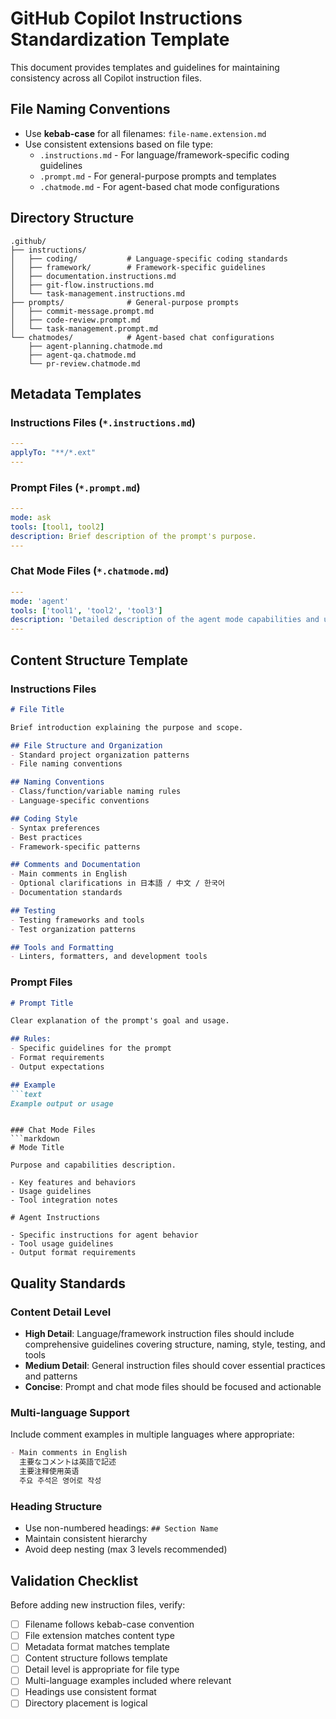 # GitHub Copilot Instructions Standardization Template

This document provides templates and guidelines for maintaining consistency across all Copilot instruction files.

## File Naming Conventions

- Use **kebab-case** for all filenames: `file-name.extension.md`
- Use consistent extensions based on file type:
  - `.instructions.md` - For language/framework-specific coding guidelines
  - `.prompt.md` - For general-purpose prompts and templates
  - `.chatmode.md` - For agent-based chat mode configurations

## Directory Structure

```
.github/
├── instructions/
│   ├── coding/           # Language-specific coding standards
│   ├── framework/        # Framework-specific guidelines
│   ├── documentation.instructions.md
│   ├── git-flow.instructions.md
│   └── task-management.instructions.md
├── prompts/              # General-purpose prompts
│   ├── commit-message.prompt.md
│   ├── code-review.prompt.md
│   └── task-management.prompt.md
└── chatmodes/            # Agent-based chat configurations
    ├── agent-planning.chatmode.md
    ├── agent-qa.chatmode.md
    └── pr-review.chatmode.md
```

## Metadata Templates

### Instructions Files (`*.instructions.md`)
```yaml
---
applyTo: "**/*.ext"
---
```

### Prompt Files (`*.prompt.md`)
```yaml
---
mode: ask
tools: [tool1, tool2]
description: Brief description of the prompt's purpose.
---
```

### Chat Mode Files (`*.chatmode.md`)
```yaml
---
mode: 'agent'
tools: ['tool1', 'tool2', 'tool3']
description: 'Detailed description of the agent mode capabilities and usage.'
---
```

## Content Structure Template

### Instructions Files
```markdown
# File Title

Brief introduction explaining the purpose and scope.

## File Structure and Organization
- Standard project organization patterns
- File naming conventions

## Naming Conventions
- Class/function/variable naming rules
- Language-specific conventions

## Coding Style
- Syntax preferences
- Best practices
- Framework-specific patterns

## Comments and Documentation
- Main comments in English
- Optional clarifications in 日本語 / 中文 / 한국어
- Documentation standards

## Testing
- Testing frameworks and tools
- Test organization patterns

## Tools and Formatting
- Linters, formatters, and development tools
```

### Prompt Files
```markdown
# Prompt Title

Clear explanation of the prompt's goal and usage.

## Rules:
- Specific guidelines for the prompt
- Format requirements
- Output expectations

## Example
```text
Example output or usage
```
```

### Chat Mode Files
```markdown
# Mode Title

Purpose and capabilities description.

- Key features and behaviors
- Usage guidelines
- Tool integration notes

# Agent Instructions

- Specific instructions for agent behavior
- Tool usage guidelines
- Output format requirements
```

## Quality Standards

### Content Detail Level
- **High Detail**: Language/framework instruction files should include comprehensive guidelines covering structure, naming, style, testing, and tools
- **Medium Detail**: General instruction files should cover essential practices and patterns
- **Concise**: Prompt and chat mode files should be focused and actionable

### Multi-language Support
Include comment examples in multiple languages where appropriate:
```markdown
- Main comments in English
  主要なコメントは英語で記述
  主要注释使用英语
  주요 주석은 영어로 작성
```

### Heading Structure
- Use non-numbered headings: `## Section Name`
- Maintain consistent hierarchy
- Avoid deep nesting (max 3 levels recommended)

## Validation Checklist

Before adding new instruction files, verify:

- [ ] Filename follows kebab-case convention
- [ ] File extension matches content type
- [ ] Metadata format matches template
- [ ] Content structure follows template
- [ ] Detail level is appropriate for file type
- [ ] Multi-language examples included where relevant
- [ ] Headings use consistent format
- [ ] Directory placement is logical
